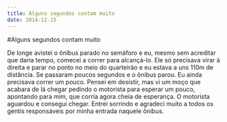 ```yaml
---
title: Alguns segundos contam muito
date: 2014-12-15
---
```

#Alguns segundos contam muito

De longe avistei o ônibus parado no semáforo e eu, mesmo sem acreditar que daria tempo, comecei a correr para alcançá-lo. Ele só precisava virar à direita e parar no ponto no meio do quarteirão e eu estava a uns 110m de distância. Se passaram poucos segundos e o ônibus parou. Eu ainda precisava correr um pouco. Pensei em desistir, mas vi um moço que acabara de lá chegar pedindo o motorista para esperar um pouco, apontando para mim, que corria agora cheia de esperança. O motorista aguardou e consegui chegar. Entrei sorrindo e agradeci muito a todos os gentis responsáveis por minha entrada naquele ônibus.